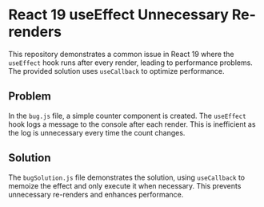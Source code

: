# React 19 useEffect Unnecessary Re-renders

This repository demonstrates a common issue in React 19 where the `useEffect` hook runs after every render, leading to performance problems.  The provided solution uses `useCallback` to optimize performance.

## Problem

In the `bug.js` file, a simple counter component is created. The `useEffect` hook logs a message to the console after each render. This is inefficient as the log is unnecessary every time the count changes.

## Solution

The `bugSolution.js` file demonstrates the solution, using `useCallback` to memoize the effect and only execute it when necessary. This prevents unnecessary re-renders and enhances performance.
